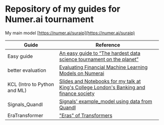 # Repository of my guides for Numer.ai tournament

My main model [https://numer.ai/surajp](https://numer.ai/surajp)

|Guide|Reference|
|---|---|
|Easy guide|[An easy guide to “The hardest data science tournament on the planet”](https://towardsdatascience.com/a-guide-to-the-hardest-data-science-tournament-on-the-planet-748f46e83690)|
|better evaluation|[Evaluating Financial Machine Learning Models on Numerai](https://medium.com/@parmarsuraj99/evaluating-financial-machine-learning-models-on-numerai-3562da8fd90)|
|KCL (Intro to Python and ML)|[Slides and Notebooks for my talk at King's College London's Banking and finance society](https://twitter.com/parmarsuraj99/status/1319499435685089280?s=20)|
|Signals_Quandl|[Signals' example_model using data from Quandl](https://github.com/numerai/example-scripts/tree/master/signals/quandl)|
|EraTransformer|["Eras" of Transformers](https://parmarsuraj99.medium.com/era-of-transformers-792e5960e287)|
